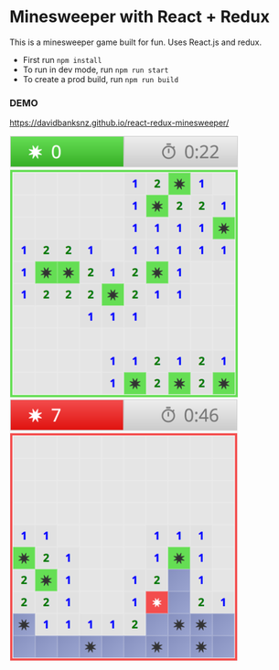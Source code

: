 # Minesweeper with React + Redux

This is a minesweeper game built for fun. Uses React.js and redux.

* First run `npm install`
* To run in dev mode, run `npm run start`
* To create a prod build, run `npm run build`

### DEMO

https://davidbanksnz.github.io/react-redux-minesweeper/

<img src="screenshot-win.png" width="400">
<img src="screenshot-lose.png" width="400">